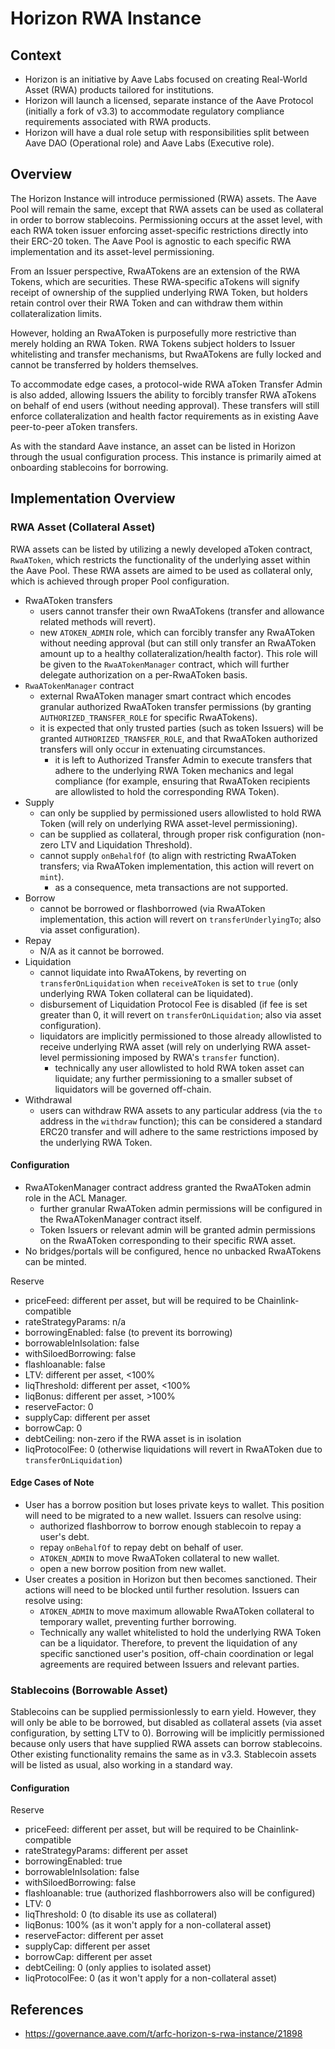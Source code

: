 # Horizon RWA Instance

## Context

- Horizon is an initiative by Aave Labs focused on creating Real-World Asset (RWA) products tailored for institutions.
- Horizon will launch a licensed, separate instance of the Aave Protocol (initially a fork of v3.3) to accommodate regulatory compliance requirements associated with RWA products.
- Horizon will have a dual role setup with responsibilities split between Aave DAO (Operational role) and Aave Labs (Executive role).

## Overview

The Horizon Instance will introduce permissioned (RWA) assets. The Aave Pool will remain the same, except that RWA assets can be used as collateral in order to borrow stablecoins. Permissioning occurs at the asset level, with each RWA token issuer enforcing asset-specific restrictions directly into their ERC-20 token. The Aave Pool is agnostic to each specific RWA implementation and its asset-level permissioning.

From an Issuer perspective, RwaATokens are an extension of the RWA Tokens, which are securities. These RWA-specific aTokens will signify receipt of ownership of the supplied underlying RWA Token, but holders retain control over their RWA Token and can withdraw them within collateralization limits. 

However, holding an RwaAToken is purposefully more restrictive than merely holding an RWA Token. RWA Tokens subject holders to Issuer whitelisting and transfer mechanisms, but RwaATokens are fully locked and cannot be transferred by holders themselves.

To accommodate edge cases, a protocol-wide RWA aToken Transfer Admin is also added, allowing Issuers the ability to forcibly transfer RWA aTokens on behalf of end users (without needing approval). These transfers will still enforce collateralization and health factor requirements as in existing Aave peer-to-peer aToken transfers.

As with the standard Aave instance, an asset can be listed in Horizon through the usual configuration process. This instance is primarily aimed at onboarding stablecoins for borrowing.

## Implementation Overview

### RWA Asset (Collateral Asset)

RWA assets can be listed by utilizing a newly developed aToken contract, `RwaAToken`, which restricts the functionality of the underlying asset within the Aave Pool. These RWA assets are aimed to be used as collateral only, which is achieved through proper Pool configuration.

- RwaAToken transfers
  - users cannot transfer their own RwaATokens (transfer and allowance related methods will revert).
  - new `ATOKEN_ADMIN` role, which can forcibly transfer any RwaAToken without needing approval (but can still only transfer an RwaAToken amount up to a healthy collateralization/health factor). This role will be given to the `RwaATokenManager` contract, which will further delegate authorization on a per-RwaAToken basis. 
- `RwaATokenManager` contract
  - external RwaAToken manager smart contract which encodes granular authorized RwaAToken transfer permissions (by granting `AUTHORIZED_TRANSFER_ROLE` for specific RwaATokens).
  - it is expected that only trusted parties (such as token Issuers) will be granted `AUTHORIZED_TRANSFER_ROLE`, and that RwaAToken authorized transfers will only occur in extenuating circumstances.
    - it is left to Authorized Transfer Admin to execute transfers that adhere to the underlying RWA Token mechanics and legal compliance (for example, ensuring that RwaAToken recipients are allowlisted to hold the corresponding RWA Token).
- Supply
  - can only be supplied by permissioned users allowlisted to hold RWA Token (will rely on underlying RWA asset-level permissioning).
  - can be supplied as collateral, through proper risk configuration (non-zero LTV and Liquidation Threshold).
  - cannot supply `onBehalfOf` (to align with restricting RwaAToken transfers; via RwaAToken implementation, this action will revert on `mint`).
    - as a consequence, meta transactions are not supported.
- Borrow
  - cannot be borrowed or flashborrowed (via RwaAToken implementation, this action will revert on `transferUnderlyingTo`; also via asset configuration).
- Repay
  - N/A as it cannot be borrowed.
- Liquidation
  - cannot liquidate into RwaATokens, by reverting on `transferOnLiquidation` when `receiveAToken` is set to `true` (only underlying RWA Token collateral can be liquidated).
  - disbursement of Liquidation Protocol Fee is disabled (if fee is set greater than 0, it will revert on `transferOnLiquidation`; also via asset configuration).
  - liquidators are implicitly permissioned to those already allowlisted to receive underlying RWA asset (will rely on underlying RWA asset-level permissioning imposed by RWA's `transfer` function).
    - technically any user allowlisted to hold RWA token asset can liquidate; any further permissioning to a smaller subset of liquidators will be governed off-chain.
- Withdrawal
  - users can withdraw RWA assets to any particular address (via the `to` address in the `withdraw` function); this can be considered a standard ERC20 transfer and will adhere to the same restrictions imposed by the underlying RWA Token.

#### Configuration

- RwaATokenManager contract address granted the RwaAToken admin role in the ACL Manager.
  - further granular RwaAToken admin permissions will be configured in the RwaATokenManager contract itself.
  - Token Issuers or relevant admin will be granted admin permissions on the RwaAToken corresponding to their specific RWA asset.
- No bridges/portals will be configured, hence no unbacked RwaATokens can be minted. 

Reserve

- priceFeed: different per asset, but will be required to be Chainlink-compatible
- rateStrategyParams: n/a
- borrowingEnabled: false (to prevent its borrowing)
- borrowableInIsolation: false
- withSiloedBorrowing: false
- flashloanable: false
- LTV: different per asset, <100%
- liqThreshold: different per asset, <100%
- liqBonus: different per asset, >100%
- reserveFactor: 0
- supplyCap: different per asset
- borrowCap: 0
- debtCeiling: non-zero if the RWA asset is in isolation
- liqProtocolFee: 0 (otherwise liquidations will revert in RwaAToken due to `transferOnLiquidation`)

#### Edge Cases of Note

- User has a borrow position but loses private keys to wallet. This position will need to be migrated to a new wallet. Issuers can resolve using:
  - authorized flashborrow to borrow enough stablecoin to repay a user's debt.
  - repay `onBehalfOf` to repay debt on behalf of user.
  - `ATOKEN_ADMIN` to move RwaAToken collateral to new wallet.
  - open a new borrow position from new wallet.
- User creates a position in Horizon but then becomes sanctioned. Their actions will need to be blocked until further resolution. Issuers can resolve using:
  - `ATOKEN_ADMIN` to move maximum allowable RwaAToken collateral to temporary wallet, preventing further borrowing.
  - Technically any wallet whitelisted to hold the underlying RWA Token can be a liquidator. Therefore, to prevent the liquidation of any specific sanctioned user's position, off-chain coordination or legal agreements are required between Issuers and relevant parties. 

### Stablecoins (Borrowable Asset)

Stablecoins can be supplied permissionlessly to earn yield. However, they will only be able to be borrowed, but disabled as collateral assets (via asset configuration, by setting LTV to 0). Borrowing will be implicitly permissioned because only users that have supplied RWA assets can borrow stablecoins. Other existing functionality remains the same as in v3.3. Stablecoin assets will be listed as usual, also working in a standard way.

#### Configuration

Reserve

- priceFeed: different per asset, but will be required to be Chainlink-compatible
- rateStrategyParams: different per asset 
- borrowingEnabled: true 
- borrowableInIsolation: false
- withSiloedBorrowing: false
- flashloanable: true (authorized flashborrowers also will be configured)
- LTV: 0 
- liqThreshold: 0 (to disable its use as collateral)
- liqBonus: 100% (as it won't apply for a non-collateral asset)
- reserveFactor: different per asset
- supplyCap: different per asset
- borrowCap: different per asset
- debtCeiling: 0 (only applies to isolated asset)
- liqProtocolFee: 0 (as it won't apply for a non-collateral asset)

## References

- https://governance.aave.com/t/arfc-horizon-s-rwa-instance/21898
